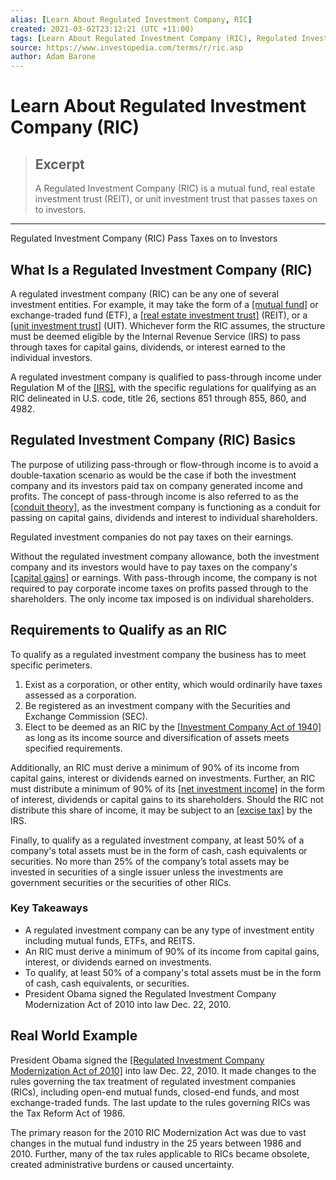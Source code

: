 ```yaml
---
alias: [Learn About Regulated Investment Company, RIC]
created: 2021-03-02T23:12:21 (UTC +11:00)
tags: [Learn About Regulated Investment Company (RIC), Regulated Investment Company (RIC) Pass Taxes on to Investors]
source: https://www.investopedia.com/terms/r/ric.asp
author: Adam Barone
---
```


# Learn About Regulated Investment Company (RIC)

> ## Excerpt
> A Regulated Investment Company (RIC) is a mutual fund, real estate investment trust (REIT), or unit investment trust that passes taxes on to investors.

---

Regulated Investment Company (RIC) Pass Taxes on to Investors
## What Is a Regulated Investment Company (RIC)

A regulated investment company (RIC) can be any one of several investment entities. For example, it may take the form of a [[mutual fund]](https://www.investopedia.com/terms/m/mutualfund.asp) or exchange-traded fund (ETF), a [[real estate investment trust]](https://www.investopedia.com/terms/r/reit.asp) (REIT), or a [[unit investment trust]](https://www.investopedia.com/terms/u/uit.asp) (UIT). Whichever form the RIC assumes, the structure must be deemed eligible by the Internal Revenue Service (IRS) to pass through taxes for capital gains, dividends, or interest earned to the individual investors.

A regulated investment company is qualified to pass-through income under Regulation M of the [[IRS]](https://www.investopedia.com/terms/i/irs.asp), with the specific regulations for qualifying as an RIC delineated in U.S. code, title 26, sections 851 through 855, 860, and 4982.

## Regulated Investment Company (RIC) Basics

The purpose of utilizing pass-through or flow-through income is to avoid a double-taxation scenario as would be the case if both the investment company and its investors paid tax on company generated income and profits. The concept of pass-through income is also referred to as the [[conduit theory]](https://www.investopedia.com/terms/c/conduittheory.asp), as the investment company is functioning as a conduit for passing on capital gains, dividends and interest to individual shareholders.

Regulated investment companies do not pay taxes on their earnings.

Without the regulated investment company allowance, both the investment company and its investors would have to pay taxes on the company's [[capital gains]](https://www.investopedia.com/terms/r/reit.asp) or earnings. With pass-through income, the company is not required to pay corporate income taxes on profits passed through to the shareholders. The only income tax imposed is on individual shareholders.

## Requirements to Qualify as an RIC

To qualify as a regulated investment company the business has to meet specific perimeters.

1.  Exist as a corporation, or other entity, which would ordinarily have taxes assessed as a corporation.
2.  Be registered as an investment company with the Securities and Exchange Commission (SEC).
3.  Elect to be deemed as an RIC by the [[Investment Company Act of 1940]](https://www.investopedia.com/terms/i/investmentcompanyact.asp) as long as its income source and diversification of assets meets specified requirements.

Additionally, an RIC must derive a minimum of 90% of its income from capital gains, interest or dividends earned on investments. Further, an RIC must distribute a minimum of 90% of its [[net investment income]](https://www.investopedia.com/terms/u/uit.asp) in the form of interest, dividends or capital gains to its shareholders. Should the RIC not distribute this share of income, it may be subject to an [[excise tax]](https://www.investopedia.com/terms/i/investmentcompany.asp) by the IRS.

Finally, to qualify as a regulated investment company, at least 50% of a company's total assets must be in the form of cash, cash equivalents or securities. No more than 25% of the company’s total assets may be invested in securities of a single issuer unless the investments are government securities or the securities of other RICs.

### Key Takeaways

-   A regulated investment company can be any type of investment entity including mutual funds, ETFs, and REITS.
-   An RIC must derive a minimum of 90% of its income from capital gains, interest, or dividends earned on investments.
-   To qualify, at least 50% of a company's total assets must be in the form of cash, cash equivalents, or securities.
-   President Obama signed the Regulated Investment Company Modernization Act of 2010 into law Dec. 22, 2010.

## Real World Example

President Obama signed the [[Regulated Investment Company Modernization Act of 2010]](https://www.congress.gov/bill/111th-congress/house-bill/4337) into law Dec. 22, 2010. It made changes to the rules governing the tax treatment of regulated investment companies (RICs), including open-end mutual funds, closed-end funds, and most exchange-traded funds. The last update to the rules governing RICs was the Tax Reform Act of 1986.

The primary reason for the 2010 RIC Modernization Act was due to vast changes in the mutual fund industry in the 25 years between 1986 and 2010. Further, many of the tax rules applicable to RICs became obsolete, created administrative burdens or caused uncertainty.
